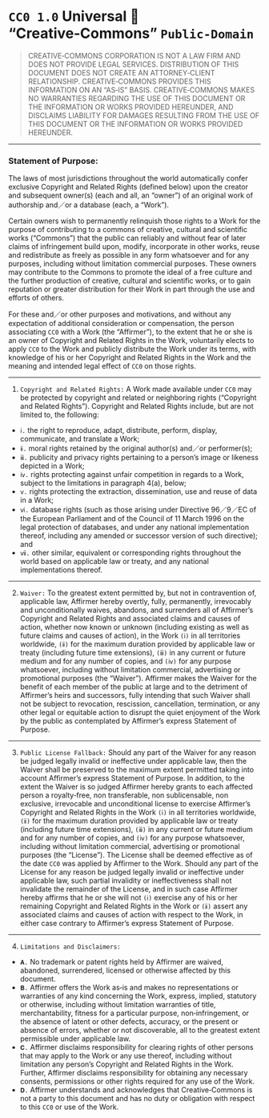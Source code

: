 # `CC0 1.0` Universal 🅭 “Creative‑Commons” `Public‑Domain`
> CREATIVE‑COMMONS CORPORATION IS NOT A LAW FIRM AND DOES NOT PROVIDE LEGAL SERVICES.
> DISTRIBUTION OF THIS DOCUMENT DOES NOT CREATE AN ATTORNEY‑CLIENT RELATIONSHIP.
> CREATIVE‑COMMONS PROVIDES THIS INFORMATION ON AN “AS‑IS” BASIS.
> CREATIVE‑COMMONS MAKES NO WARRANTIES REGARDING THE USE OF THIS DOCUMENT OR THE INFORMATION OR WORKS PROVIDED HEREUNDER, AND DISCLAIMS LIABILITY FOR DAMAGES RESULTING FROM THE USE OF THIS DOCUMENT OR THE INFORMATION OR WORKS PROVIDED HEREUNDER.
---
### Statement of Purpose:
The laws of most jurisdictions throughout the world automatically confer exclusive Copyright and Related Rights (defined below) upon the creator and subsequent owner(s) (each and all, an “owner”) of an original work of authorship and／or a database (each, a “Work”).

Certain owners wish to permanently relinquish those rights to a Work for the purpose of contributing to a commons of creative, cultural and scientific works (“Commons”) that the public can reliably and without fear of later claims of infringement build upon, modify, incorporate in other works, reuse and redistribute as freely as possible in any form whatsoever and for any purposes, including without limitation commercial purposes. These owners may contribute to the Commons to promote the ideal of a free culture and the further production of creative, cultural and scientific works, or to gain reputation or greater distribution for their Work in part through the use and efforts of others.

For these and／or other purposes and motivations, and without any expectation of additional consideration or compensation, the person associating `CC0` with a Work (the “Affirmer”), to the extent that he or she is an owner of Copyright and Related Rights in the Work, voluntarily elects to apply `CC0` to the Work and publicly distribute the Work under its terms, with knowledge of his or her Copyright and Related Rights in the Work and the meaning and intended legal effect of `CC0` on those rights.

---
1. `Copyright and Related Rights:` A Work made available under `CC0` may be protected by copyright and related or neighboring rights (“Copyright and Related Rights”). Copyright and Related Rights include, but are not limited to, the following:
* `ⅰ.` the right to reproduce, adapt, distribute, perform, display, communicate, and translate a Work;
* `ⅱ.` moral rights retained by the original author(s) and／or performer(s);
* `ⅲ.` publicity and privacy rights pertaining to a person’s image or likeness depicted in a Work;
* `ⅳ.` rights protecting against unfair competition in regards to a Work, subject to the limitations in paragraph 4(a), below;
* `ⅴ.` rights protecting the extraction, dissemination, use and reuse of data in a Work;
* `ⅵ.` database rights (such as those arising under Directive 96／9／EC of the European Parliament and of the Council of 11 March 1996 on the legal protection of databases, and under any national implementation thereof, including any amended or successor version of such directive); and
* `ⅶ.` other similar, equivalent or corresponding rights throughout the world based on applicable law or treaty, and any national implementations thereof.
---
2. `Waiver:` To the greatest extent permitted by, but not in contravention of, applicable law, Affirmer hereby overtly, fully, permanently, irrevocably and unconditionally waives, abandons, and surrenders all of Affirmer’s Copyright and Related Rights and associated claims and causes of action, whether now known or unknown (including existing as well as future claims and causes of action), in the Work `(ⅰ)` in all territories worldwide, `(ⅱ)` for the maximum duration provided by applicable law or treaty (including future time extensions), `(ⅲ)` in any current or future medium and for any number of copies, and `(ⅳ)` for any purpose whatsoever, including without limitation commercial, advertising or promotional purposes (the “Waiver”). Affirmer makes the Waiver for the benefit of each member of the public at large and to the detriment of Affirmer’s heirs and successors, fully intending that such Waiver shall not be subject to revocation, rescission, cancellation, termination, or any other legal or equitable action to disrupt the quiet enjoyment of the Work by the public as contemplated by Affirmer’s express Statement of Purpose.
---
3. `Public License Fallback:` Should any part of the Waiver for any reason be judged legally invalid or ineffective under applicable law, then the Waiver shall be preserved to the maximum extent permitted taking into account Affirmer’s express Statement of Purpose. In addition, to the extent the Waiver is so judged Affirmer hereby grants to each affected person a royalty‑free, non transferable, non sublicensable, non exclusive, irrevocable and unconditional license to exercise Affirmer’s Copyright and Related Rights in the Work `(ⅰ)` in all territories worldwide, `(ⅱ)` for the maximum duration provided by applicable law or treaty (including future time extensions), `(ⅲ)` in any current or future medium and for any number of copies, and `(ⅳ)` for any purpose whatsoever, including without limitation commercial, advertising or promotional purposes (the “License”). The License shall be deemed effective as of the date `CC0` was applied by Affirmer to the Work. Should any part of the License for any reason be judged legally invalid or ineffective under applicable law, such partial invalidity or ineffectiveness shall not invalidate the remainder of the License, and in such case Affirmer hereby affirms that he or she will not `(ⅰ)` exercise any of his or her remaining Copyright and Related Rights in the Work or `(ⅱ)` assert any associated claims and causes of action with respect to the Work, in either case contrary to Affirmer’s express Statement of Purpose.
---
4. `Limitations and Disclaimers:`
* `𝐀.` No trademark or patent rights held by Affirmer are waived, abandoned, surrendered, licensed or otherwise affected by this document.
* `𝐁.` Affirmer offers the Work as‑is and makes no representations or warranties of any kind concerning the Work, express, implied, statutory or otherwise, including without limitation warranties of title, merchantability, fitness for a particular purpose, non‑infringement, or the absence of latent or other defects, accuracy, or the present or absence of errors, whether or not discoverable, all to the greatest extent permissible under applicable law.
* `𝐂.` Affirmer disclaims responsibility for clearing rights of other persons that may apply to the Work or any use thereof, including without limitation any person’s Copyright and Related Rights in the Work. Further, Affirmer disclaims responsibility for obtaining any necessary consents, permissions or other rights required for any use of the Work.
* `𝐃.` Affirmer understands and acknowledges that Creative‑Commons is not a party to this document and has no duty or obligation with respect to this `CC0` or use of the Work.
